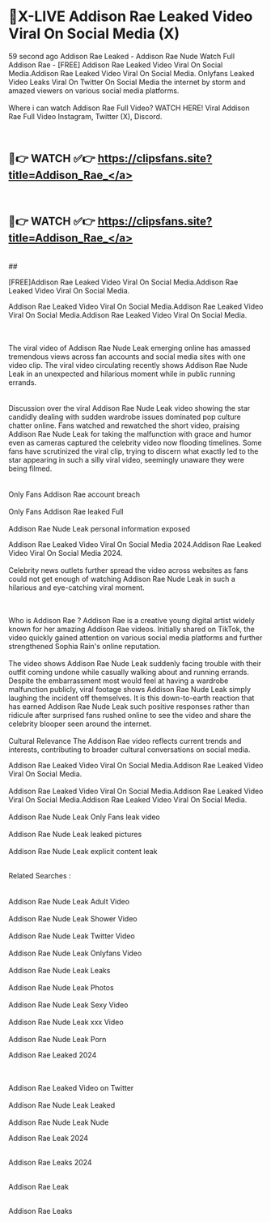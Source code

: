 # 🔴X-LIVE Addison Rae  Leaked Video Viral On Social Media (X)<br>


59 second ago Addison Rae  Leaked  - Addison Rae  Nude  Watch Full Addison Rae  - [FREE] Addison Rae  Leaked Video Viral On Social Media.Addison Rae  Leaked Video Viral On Social Media.   Onlyfans Leaked Video Leaks Viral On Twitter On Social Media the internet by storm and amazed viewers on various social media platforms. <br><br>
Where i can watch Addison Rae  Full Video? WATCH HERE! Viral Addison Rae  Full Video Instagram, Twitter (X), Discord. <br>


 <br>

##  🔴👉 WATCH ✅👉  <a href="https://clipsfans.site?title=Addison_Rae_&ref=git">https://clipsfans.site?title=Addison_Rae_</a> <br>
  <br>

##  🔴👉 WATCH ✅👉  <a href="https://clipsfans.site?title=Addison_Rae_&ref=git">https://clipsfans.site?title=Addison_Rae_</a> <br>
  <br>
  ##



[FREE]Addison Rae  Leaked Video Viral On Social Media.Addison Rae  Leaked Video Viral On Social Media. <br>

Addison Rae  Leaked Video Viral On Social Media.Addison Rae  Leaked Video Viral On Social Media.Addison Rae  Leaked Video Viral On Social Media. <br>


  <br>

  <br>
The viral video of Addison Rae  Nude Leak emerging online has amassed tremendous views across fan accounts and social media sites with one video clip. The viral video circulating recently shows Addison Rae  Nude Leak in an unexpected and hilarious moment while in public running errands.<br>
<br>


<br>
Discussion over the viral Addison Rae  Nude Leak video showing the star candidly dealing with sudden wardrobe issues dominated pop culture chatter online. Fans watched and rewatched the short video, praising Addison Rae  Nude Leak for taking the malfunction with grace and humor even as cameras captured the celebrity video now flooding timelines. Some fans have scrutinized the viral clip, trying to discern what exactly led to the star appearing in such a silly viral video, seemingly unaware they were being filmed.<br>
<br>
<br> 
Only Fans Addison Rae  account breach<br>
<br>
Only Fans Addison Rae  leaked Full <br>
<br>
Addison Rae  Nude Leak personal information exposed<br>

Addison Rae  Leaked Video Viral On Social Media 2024.Addison Rae  Leaked Video Viral On Social Media 2024. <br>
<br>
Celebrity news outlets further spread the video across websites as fans could not get enough of watching Addison Rae  Nude Leak in such a hilarious and eye-catching viral moment.<br>
<br>

<br>
Who is Addison Rae ? Addison Rae  is a creative young digital artist widely known for her amazing Addison Rae  videos. Initially shared on TikTok, the video quickly gained attention on various social media platforms and further strengthened Sophia Rain's online reputation.<br>
<br>
The video shows Addison Rae  Nude Leak suddenly facing trouble with their outfit coming undone while casually walking about and running errands. Despite the embarrassment most would feel at having a wardrobe malfunction publicly, viral footage shows Addison Rae  Nude Leak simply laughing the incident off themselves. It is this down-to-earth reaction that has earned Addison Rae  Nude Leak such positive responses rather than ridicule after surprised fans rushed online to see the video and share the celebrity blooper seen around the internet.<br>
<br>
Cultural Relevance The Addison Rae  video reflects current trends and interests, contributing to broader cultural conversations on social media.<br>

Addison Rae  Leaked Video Viral On Social Media.Addison Rae  Leaked Video Viral On Social Media.<br>
<br>
Addison Rae  Leaked Video Viral On Social Media.Addison Rae  Leaked Video Viral On Social Media.Addison Rae  Leaked Video Viral On Social Media.<br>
<br>
Addison Rae  Nude Leak Only Fans leak video<br>
<br>
Addison Rae  Nude Leak leaked pictures<br>
<br>
Addison Rae  Nude Leak explicit content leak<br>


<br>
Related Searches :<br>
<br>

<br>
Addison Rae  Nude Leak Adult Video<br>
<br>
Addison Rae  Nude Leak Shower Video<br>
<br>
Addison Rae  Nude Leak Twitter Video<br>
<br>
Addison Rae  Nude Leak Onlyfans Video<br>
<br>
Addison Rae  Nude Leak Leaks<br>
<br>
Addison Rae  Nude Leak Photos<br>

<br>
Addison Rae  Nude Leak Sexy Video<br>
<br>
Addison Rae  Nude Leak xxx Video<br>
<br>
Addison Rae  Nude Leak Porn<br>

Addison Rae   Leaked 2024 <br> <br>
<br>

Addison Rae  Leaked Video on Twitter <br>
<br>
Addison Rae  Nude Leak Leaked<br>
<br>
Addison Rae  Nude Leak Nude<br>


Addison Rae   Leak 2024 <br> <br>



Addison Rae   Leaks 2024 <br> <br>



 
Addison Rae   Leak<br> <br>



Addison Rae   Leaks<br> <br>





</p>




 



</p>










